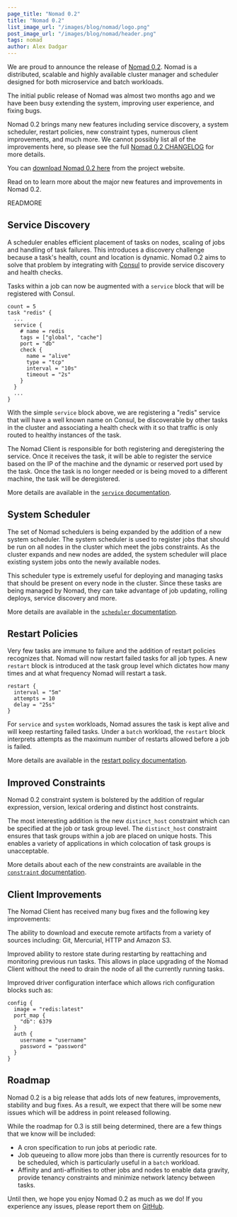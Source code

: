 ```yaml
---
page_title: "Nomad 0.2"
title: "Nomad 0.2"
list_image_url: "/images/blog/nomad/logo.png"
post_image_url: "/images/blog/nomad/header.png"
tags: nomad
author: Alex Dadgar
---
```


We are proud to announce the release of [Nomad 0.2](https://nomadproject.io).
Nomad is a distributed, scalable and highly available cluster manager and scheduler
designed for both microservice and batch workloads.

The initial public release of Nomad was almost two months ago and we have been
busy extending the system, improving user experience, and fixing bugs.

Nomad 0.2 brings many new features including service discovery, a system
scheduler, restart policies, new constraint types, numerous client improvements,
and much more. We cannot possibly list all of the improvements here, so please
see the full [Nomad 0.2
CHANGELOG](https://github.com/hashicorp/nomad/blob/v0.2.0/CHANGELOG.md) for more
details.

You can [download Nomad 0.2 here](https://nomadproject.io/downloads.html) from the
project website.

Read on to learn more about the major new features and improvements in Nomad 0.2.

READMORE

## Service Discovery

A scheduler enables efficient placement of tasks on nodes, scaling of jobs and
handling of task failures. This introduces a discovery challenge because a
task's health, count and location is dynamic. Nomad 0.2 aims to solve that
problem by integrating with [Consul](https://consul.io/) to provide service
discovery and health checks.

Tasks within a job can now be augmented with a `service` block that will be
registered with Consul.

    count = 5
    task "redis" {
      ...
      service {
        # name = redis
        tags = ["global", "cache"]
        port = "db"
        check {
          name = "alive"
          type = "tcp"
          interval = "10s"
          timeout = "2s"
        }
      }
      ...
    }

With the simple `service` block above, we are registering a "redis" service that
will have a well known name on Consul, be discoverable by other tasks in the
cluster and associating a health check with it so that traffic is only routed to
healthy instances of the task.

The Nomad Client is responsible for both registering and deregistering the
service. Once it receives the task, it will be able to register the service
based on the IP of the machine and the dynamic or reserved port used by the
task. Once the task is no longer needed or is being moved to a different
machine, the task will be deregistered.

More details are available in the [`service` documentation](TODO).

## System Scheduler

The set of Nomad schedulers is being expanded by the addition of a new system
scheduler. The system scheduler is used to register jobs that should be run on
all nodes in the cluster which meet the jobs constraints. As the cluster expands
and new nodes are added, the system scheduler will place existing system jobs
onto the newly available nodes.

This scheduler type is extremely useful for deploying and managing tasks that
should be present on every node in the cluster. Since these tasks are being
managed by Nomad, they can take advantage of job updating, rolling deploys,
service discovery and more.

More details are available in the [`scheduler`
documentation](https://nomadproject.io/docs/jobspec/schedulers.html).

## Restart Policies

Very few tasks are immune to failure and the addition of restart policies
recognizes that. Nomad will now restart failed tasks for all job types. A new
`restart` block is introduced at the task group level which dictates how many
times and at what frequency Nomad will restart a task.

    restart {
      interval = "5m"
      attempts = 10
      delay = "25s"
    }

For `service` and `system` workloads, Nomad assures the task is kept alive and
will keep restarting failed tasks. Under a `batch` workload, the `restart` block
interprets attempts as the maximum number of restarts allowed before a job is
failed.

More details are available in the [restart policy
documentation](https://nomadproject.io/docs/jobspec/index.html#restart-policy).

## Improved Constraints

Nomad 0.2 constraint system is bolstered by the addition of regular expression,
version, lexical ordering and distinct host constraints.

The most interesting addition is the new `distinct_host` constraint which can be
specified at the job or task group level. The `distinct_host` constraint ensures
that task groups within a job are placed on unique hosts. This enables a variety
of applications in which colocation of task groups is unacceptable.

More details about each of the new constraints are available in the [`constraint`
documentation](https://nomadproject.io/docs/jobspec/index.html#constraint).

## Client Improvements

The Nomad Client has received many bug fixes and the following key improvements:

The ability to download and execute remote artifacts from a variety of
sources including: Git, Mercurial, HTTP and Amazon S3.

Improved ability to restore state during restarting by reattaching and
monitoring previous run tasks. This allows in place upgrading of the Nomad
Client without the need to drain the node of all the currently running tasks.

Improved driver configuration interface which allows rich configuration blocks
such as:

    config {
      image = "redis:latest"
      port_map {
        "db": 6379
      }
      auth {
        username = "username"
        password = "password"
      }
    }


## Roadmap

Nomad 0.2 is a big release that adds lots of new features, improvements,
stability and bug fixes. As a result, we expect that there will be some new
issues which will be address in point released following.

While the roadmap for 0.3 is still being determined, there are a few things
that we know will be included:

* A cron specification to run jobs at periodic rate.
* Job queueing to allow more jobs than there is currently resources for to be
  scheduled, which is particularly useful in a `batch` workload.
* Affinity and anti-affinities to other jobs and nodes to enable data gravity,
  provide tenancy constraints and minimize network latency between tasks.

Until then, we hope you enjoy Nomad 0.2 as much as we do! If you experience any
issues, please report them on
[GitHub](https://github.com/hashicorp/nomad/issues).

